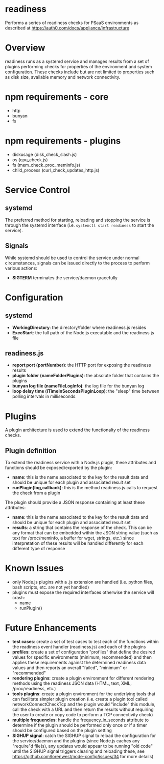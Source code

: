 # readiness
Performs a series of readiness checks for PSaaS environments as described at https://auth0.com/docs/appliance/infrastructure

# Overview
readiness runs as a systemd service and manages results from a set of plugins performing
checks for properties of the environment and system configuration. These checks include
but are not limited to properties such as disk size, available memory and network
connectivity.

# npm requirements - core
* http
* bunyan
* fs

# npm requirements - plugins
* diskusage (disk_check_slash.js)
* os (cpu_check.js)
* fs (mem_check_proc_meminfo.js)
* child_process (curl_check_updates_http.js)

# Service Control
## systemd
The preferred method for starting, reloading and stopping the service is through
the systemd interface (i.e. `systemctl start readiness` to start the service).

## Signals
While systemd should be used to control the service under normal circumstances,
signals can be issued directly to the process to perform various actions:
* **SIGTERM** terminates the service/daemon gracefully

# Configuration

## systemd
* **WorkingDirectory**: the directory/folder where readiness.js resides
* **ExecStart**: the full path of the Node.js executable and the readiness.js file

## readiness.js
* **report port (portNumber)**: the HTTP port for exposing the readiness results
* **plugin folder (nameFolderPlugins)**: the absolute folder that contains the plugins
* **bunyan log file (nameFileLogInfo)**: the log file for the bunyan log
* **loop delay time (iTimeInSecondsPluginLoop)**: the "sleep" time between polling intervals in milliseconds

# Plugins
A plugin architecture is used to extend the functionalty of the readiness checks.

## Plugin definition
To extend the readiness service with a Node.js plugin, these attributes and functions
should be exposed/exported by the plugin:
* **name**: this is the name associated to the key for the result data and should be unique
  for each plugin and associated result set
* **runPlugin(log,callback)**: this is the method readiness.js calls to request the
  check from a plugin

The plugin should provide a JSON response containing at least these attributes:
* **name**: this is the name associated to the key for the result data and should be unique
  for each plugin and associated result set
* **results**: a string that contains the response of the check. This can be any format that
  can be embedded within the JSON string value (such as text for /proc/meminfo, a buffer for
  wget, strings, etc.) since interpretation of these results will be handled differently
  for each different type of response

# Known Issues
* only Node.js plugins with a .js extension are handled (i.e. python files, bash
  scripts, etc. are not yet handled)
* plugins must expose the required interfaces otherwise the service will crash:
  * name
  * runPlugin()

# Future Enhancements
* **test cases**: create a set of test cases to test each of the functions within
  the readiness event handler (readiness.js) and each of the plugins
* **profiles**: create a set of configuration "profiles" that define the desired
  values for specific environments (minimum, recommended) and then
  applies these requirements against the determined readiness data
  values and then reports an overall "failed", "minimum" or
  "recommended"
* **rendering plugins**: create a plugin environment for different rendering methods
  using the readiness JSON data (HTML, text, XML, /proc/readiness, etc.)
* **tools plugins**: create a plugin environment for the underlying tools that can
  facilitate simpler plugin creation (i.e. create a plugin tool
  called networkConnectCheckTcp and the plugin would "include"
  this module, call the check with a URL and then return the results
  without requiring the user to create or copy code to perform a
  TCP connectivity check)
* **multiple frequencies**: handle the frequency_in_seconds attribute to determine
  if the plugin should be performed only once or if a timer should be configured
  based on the plugin setting
* **SIGHUP signal**: catch the SIGHUP signal to reload the configuration for the service/daemon
  and the plugins (since Node.js caches any "require"d file(s), any updates would appear
  to be running "old code" until the SIGHUP signal triggers clearing and reloading these,
  see https://github.com/lorenwest/node-config/issues/34 for more details)

